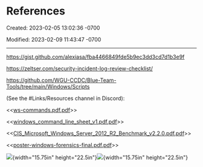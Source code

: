 # References

Created: 2023-02-05 13:02:36 -0700

Modified: 2023-02-09 11:43:47 -0700

---

<https://gist.github.com/alexiasa/fba4466849fde5b9ec3dd3cd7d1b3e9f>



<https://zeltser.com/security-incident-log-review-checklist/>



<https://github.com/WGU-CCDC/Blue-Team-Tools/tree/main/Windows/Scripts>



(See the #Links/Resources channel in Discord):

<<[ws-commands.pdf.pdf](../media/ws-commands.pdf.pdf)>>



<<[windows_command_line_sheet_v1.pdf.pdf](../media/windows_command_line_sheet_v1.pdf.pdf)>>



<<[CIS_Microsoft_Windows_Server_2012_R2_Benchmark_v2.2.0.pdf.pdf](../media/CIS_Microsoft_Windows_Server_2012_R2_Benchmark_v2.2.0.pdf.pdf)>>



<<[poster-windows-forensics-final.pdf.pdf](../media/poster-windows-forensics-final.pdf.pdf)>>





![](../media/Windows-References-image1.png){width="15.75in" height="22.5in"}![](../media/Windows-References-image2.png){width="15.75in" height="22.5in"}


